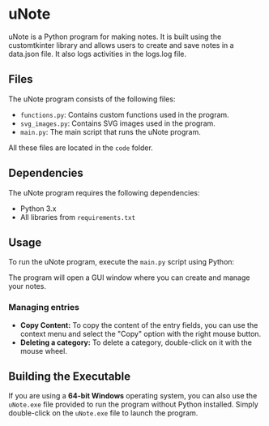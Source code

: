 # uNote

uNote is a Python program for making notes. It is built using the customtkinter library and allows users to create and save notes in a data.json file. It also logs activities in the logs.log file.

## Files

The uNote program consists of the following files:

- `functions.py`: Contains custom functions used in the program.
- `svg_images.py`: Contains SVG images used in the program.
- `main.py`: The main script that runs the uNote program.

All these files are located in the `code` folder.

## Dependencies

The uNote program requires the following dependencies:

- Python 3.x
- All libraries from `requirements.txt`

## Usage

To run the uNote program, execute the `main.py` script using Python:

The program will open a GUI window where you can create and manage your notes.

### Managing entries
- **Copy Content:** To copy the content of the entry fields, you can use the context menu and select the "Copy" option with the right mouse button.
- **Deleting a category:** To delete a category, double-click on it with the mouse wheel.

## Building the Executable

If you are using a **64-bit Windows** operating system, you can also use the `uNote.exe` file provided to run the program without Python installed. Simply double-click on the `uNote.exe` file to launch the program.

